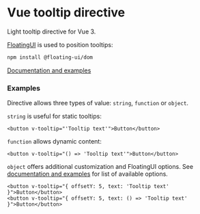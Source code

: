 # Vue tooltip directive

Light tooltip directive for Vue 3.

[FloatingUI](https://floating-ui.com/) is used to position tooltips:
```bash
npm install @floating-ui/dom
```

[Documentation and examples](https://vue-litewind.netlify.app/documentation/tooltip)

### Examples

Directive allows three types of value: `string`, `function` or `object`.

`string` is useful for static tooltips:
```vue
<button v-tooltip="'Tooltip text'">Button</button>
```

`function` allows dynamic content:

```vue
<button v-tooltip="() => 'Tooltip text'">Button</button>
```

`object` offers additional customization and FloatingUI options. See [documentation and examples](https://vue-litewind.netlify.app/documentation/tooltip) for list of available options.

```vue
<button v-tooltip="{ offsetY: 5, text: 'Tooltip text' }">Button</button>
<button v-tooltip="{ offsetY: 5, text: () => 'Tooltip text' }">Button</button>
```
